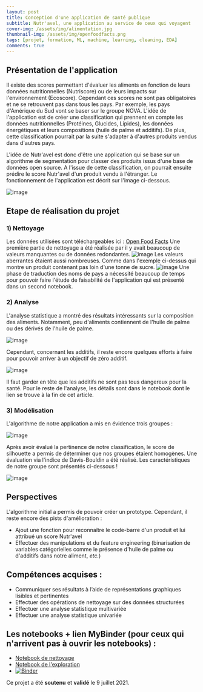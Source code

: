 ```yaml
---
layout: post
title: Conception d'une application de santé publique
subtitle: Nutr'avel, une application au service de ceux qui voyagent
cover-img: /assets/img/alimentation.jpg
thumbnail-img: /assets/img/openfoodfacts.png
tags: [projet, formation, ML, machine, learning, cleaning, EDA]
comments: true
---
```

## Présentation de l'application

Il existe des scores permettant d'évaluer les aliments en fonction de leurs données nutritionnelles (Nutriscore) ou de leurs impacts sur l'environnement (Ecoscore).
Cependant ces scores ne sont pas obligatoires et ne se retrouvent pas dans tous les pays. Par exemple, les pays d'Amérique du Sud vont se baser sur le groupe NOVA.
L'idée de l'application est de créer une classification qui prennent en compte les données nutritionnelles (Protéines, Glucides, Lipides), les données énergétiques et leurs compositions (huile de palme et additifs).
De plus, cette classification pourrait par la suite s'adapter à d'autres produits vendus dans d'autres pays.

L'idée de Nutr'avel est donc d'être une application qui se base sur un algorithme de segmentation pour classer des produits issus d'une base de données open source.
A l'issue de cette classification, on pourrait ensuite prédire le score Nutr'avel d'un produit vendu à l'étranger. Le fonctionnement de l'application est décrit sur l'image ci-dessous. 

![image](https://user-images.githubusercontent.com/64648386/125678022-65a8ebac-22ce-4da5-a305-2c3b33646d88.png)

## Etape de réalisation du projet

### 1) Nettoyage

Les données utilisées sont téléchargeables ici : [Open Food Facts](https://world.openfoodfacts.org/data)
Une première partie de nettoyage a été réalisée par il y avait beaucoup de valeurs manquantes ou de données redondantes.
![image](https://user-images.githubusercontent.com/64648386/128635646-809e4f44-2b2e-4b54-b0de-bb3a45cb5dae.png)
Les valeurs aberrantes étaient aussi nombreuses. Comme dans l'exemple ci-dessus qui montre un produit contenant pas loin d'une tonne de sucre.
![image](https://user-images.githubusercontent.com/64648386/128635676-80f342b1-f3e1-4264-826a-042db755cf2b.png)
Une phase de traduction des noms de pays a nécessité beaucoup de temps pour pouvoir faire l'étude de faisabilité de l'application qui est présenté dans un second notebook. 

### 2) Analyse
L'analyse statistique a montré des résultats intéressants sur la composition des aliments. Notamment, peu d'aliments contiennent de l'huile de palme ou des dérivés de l'huile de palme.

![image](https://user-images.githubusercontent.com/64648386/128635944-0436412e-cc82-4878-9ba0-6cdf2818d68a.png)

Cependant, concernant les additifs, il reste encore quelques efforts à faire pour pouvoir arriver à un objectif de zéro additif. 

![image](https://user-images.githubusercontent.com/64648386/128635970-1d0703da-afc9-4732-8e20-88f6cc3586fc.png)

Il faut garder en tête que les additifs ne sont pas tous dangereux pour la santé. Pour le reste de l'analyse, les détails sont dans le notebook dont le lien se trouve à la fin de cet article.

### 3) Modélisation

L'algorithme de notre application a mis en évidence trois groupes :

![image](https://user-images.githubusercontent.com/64648386/128636086-dbe5e39f-5493-48a9-acbb-bc260a898da1.png)

Après avoir évalué la pertinence de notre classification, le score de silhouette a permis de déterminer que nos groupes étaient homogènes. Une évaluation via l'indice de Davis-Bouldin a été réalisé. Les caractéristiques de notre groupe sont présentés ci-dessous !

![image](https://user-images.githubusercontent.com/64648386/128636121-3fbdcb15-216f-4693-8df9-f1c9e1875d06.png)

## Perspectives

L'algorithme initial a permis de pouvoir créer un prototype. Cependant, il reste encore des pists d'amélioration : 
- Ajout une fonction pour reconnaître le code-barre d'un produit et lui attribué un score Nutr'avel
- Effectuer des manipulations et du feature engineering (binarisation de variables catégorielles comme le présence d'huile de palme ou d'additifs dans notre aliment, *etc.*)

## Compétences acquises : 

- Communiquer ses résultats à l’aide de représentations graphiques lisibles et pertinentes
- Effectuer des opérations de nettoyage sur des données structurées
- Effectuer une analyse statistique multivariée
- Effectuer une analyse statistique univariée

## Les notebooks + lien MyBinder (pour ceux qui n'arrivent pas à ouvrir les notebooks) : 
- [Notebook de nettoyage](https://github.com/Sylvariane/Concevez_une_app_au_service_de_la_sante_publique/blob/master/PSante_01_notebooknettoyage.ipynb)
- [Notebook de l'exploration](https://github.com/Sylvariane/Concevez_une_app_au_service_de_la_sante_publique/blob/master/PSante_02_notebookexploration.ipynb)
- [![Binder](https://mybinder.org/badge_logo.svg)](https://mybinder.org/v2/gh/Sylvariane/Concevez_une_app_au_service_de_la_sante_publique/HEAD)

Ce projet a été **soutenu** et **validé** le 9 juillet 2021. 
